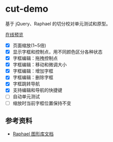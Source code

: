 # cut-demo

基于 jQuery、Raphael 的切分校对单元测试和原型。

[在线预览](http://ggbstudy.top/cut/)

- [x] 页面缩放(1~5倍)
- [x] 显示字框和控制点，用不同颜色区分各种状态
- [x] 字框编辑：拖拽控制点
- [x] 字框编辑：移动和微调大小
- [x] 字框编辑：增加字框
- [x] 字框编辑：删除字框
- [x] 字框跳转导航
- [x] 支持编辑和导航的快捷键
- [ ] 自动单元测试
- [ ] 缩放时当前字框位置保持不变

## 参考资料

- [Raphael 图形库文档](http://dmitrybaranovskiy.github.io/raphael/reference.html)
